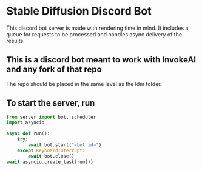 # Stable Diffusion Discord Bot
This discord bot server is made with rendering time in mind. It includes a queue for requests to be processed and handles async delivery of the results.


## This is a discord bot meant to work with InvokeAI and any fork of that repo

The repo should be placed in the same level as the ldm folder.

## To start the server, run
```python
from server import bot, scheduler
import asyncio

async def run():
    try:
        await bot.start("<bot id>")
    except KeyboardInterrupt:
        await bot.close()
await asyncio.create_task(run())
```
